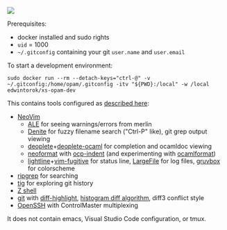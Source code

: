 [![](https://images.microbadger.com/badges/image/edwintorok/xs-opam-dev.svg)](https://microbadger.com/images/edwintorok/xs-opam-dev)

Prerequisites:

* docker installed and sudo rights
* `uid` = 1000
* `~/.gitconfig` containing your git `user.name` and `user.email`

To start a development environment:
```
sudo docker run --rm --detach-keys="ctrl-@" -v ~/.gitconfig:/home/opam/.gitconfig -itv "${PWD}:/local" -w /local edwintorok/xs-opam-dev
```

This contains tools configured as [described here](https://discuss.ocaml.org/t/whats-your-setup-for-ocaml-development/1784/27):

* [NeoVim](https://neovim.io/)
    * [ALE](https://github.com/w0rp/ale.git) for seeing warnings/errors from merlin
    * [Denite](https://github.com/Shougo/denite.nvim) for fuzzy filename search ("Ctrl-P" like), git grep output viewing
    * [deoplete](https://github.com/Shougo/deoplete.nvim.git)+[deoplete-ocaml](https://github.com/copy/deoplete-ocaml.git) for completion and ocamldoc viewing
    * [neoformat](https://github.com/sbdchd/neoformat.git) with [ocp-indent](https://github.com/OCamlPro/ocp-indent) (and experimenting with [ocamlformat](https://github.com/ocaml-ppx/ocamlformat))
    * [lightline](https://github.com/itchyny/lightline.vim)+[vim-fugitive](https://github.com/tpope/vim-fugitive) for status line, [LargeFile](https://github.com/vim-scripts/LargeFile.git) for log files, [gruvbox](https://github.com/morhetz/gruvbox) for colorscheme
* [ripgrep](https://github.com/BurntSushi/ripgrep) for searching
* [tig](https://jonas.github.io/tig/) for exploring git history
* [Z shell](http://www.zsh.org/)
* [git](https://git-scm.com) with [diff-highlight](https://github.com/git/git/tree/master/contrib/diff-highlight), [histogram diff algorithm](https://git-scm.com/docs/git-diff), diff3 conflict style
* [OpenSSH](https://www.openssh.com/) with ControlMaster multiplexing

It does not contain emacs, Visual Studio Code configuration, or tmux.
